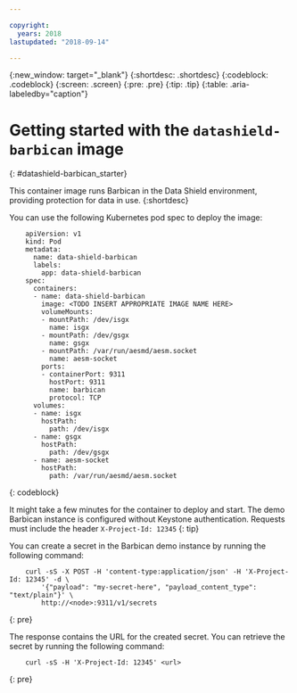 ```yaml
---

copyright:
  years: 2018
lastupdated: "2018-09-14"

---
```


{:new_window: target="_blank"}
{:shortdesc: .shortdesc}
{:codeblock: .codeblock}
{:screen: .screen}
{:pre: .pre}
{:tip: .tip} 
{:table: .aria-labeledby="caption"}

# Getting started with the `datashield-barbican` image
{: #datashield-barbican_starter}

This container image runs Barbican in the Data Shield environment, providing protection for data in use.
{:shortdesc}

You can use the following Kubernetes pod spec to deploy the image:

```
    apiVersion: v1
    kind: Pod
    metadata:
      name: data-shield-barbican
      labels:
        app: data-shield-barbican
    spec:
      containers:
      - name: data-shield-barbican
        image: <TODO INSERT APPROPRIATE IMAGE NAME HERE>
        volumeMounts:
        - mountPath: /dev/isgx
          name: isgx
        - mountPath: /dev/gsgx
          name: gsgx
        - mountPath: /var/run/aesmd/aesm.socket
          name: aesm-socket
        ports:
        - containerPort: 9311
          hostPort: 9311
          name: barbican
          protocol: TCP
      volumes:
      - name: isgx
        hostPath:
          path: /dev/isgx
      - name: gsgx
        hostPath:
          path: /dev/gsgx
      - name: aesm-socket
        hostPath:
          path: /var/run/aesmd/aesm.socket
```
{: codeblock}

It might take a few minutes for the container to deploy and start. The demo Barbican instance is configured without Keystone authentication. Requests must include the header `X-Project-Id: 12345`
{: tip}

You can create a secret in the Barbican demo instance by running the following command:

```
    curl -sS -X POST -H 'content-type:application/json' -H 'X-Project-Id: 12345' -d \
        '{"payload": "my-secret-here", "payload_content_type": "text/plain"}' \
        http://<node>:9311/v1/secrets
```
{: pre}
    
The response contains the URL for the created secret. You can retrieve the secret by running the following command:

```
    curl -sS -H 'X-Project-Id: 12345' <url>
```
{: pre}
